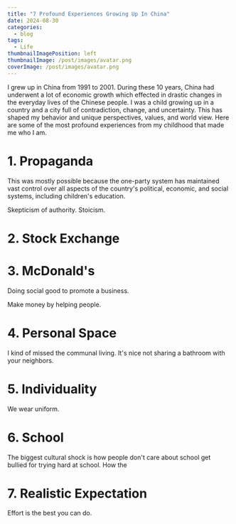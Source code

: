 ```yaml
---
title: "7 Profound Experiences Growing Up In China"
date: 2024-08-30
categories:
  - blog
tags:
  - Life
thumbnailImagePosition: left
thumbnailImage: /post/images/avatar.png
coverImage: /post/images/avatar.png
---
```


I grew up in China from 1991 to 2001. During these 10 years, China had underwent a lot of economic growth which effected in drastic changes in the everyday lives of the Chinese people. I was a child growing up in a country and a city full of contradiction, change, and uncertainty. This has shaped my behavior and unique perspectives, values, and world view. Here are some of the most profound experiences from my childhood that made me who I am.

<!--more-->

# 1. Propaganda

This was mostly possible because the one-party system has maintained vast control over all aspects of the country's political, economic, and social systems, including children's education.

Skepticism of authority. Stoicism.

# 2. Stock Exchange

# 3. McDonald's

Doing social good to promote a business.

Make money by helping people.

# 4. Personal Space

I kind of missed the communal living. It's nice not sharing a bathroom with your neighbors.

# 5. Individuality

We wear uniform.

# 6. School

The biggest cultural shock is how people don't care about school get bullied for trying hard at school.
How the

# 7. Realistic Expectation

Effort is the best you can do.
